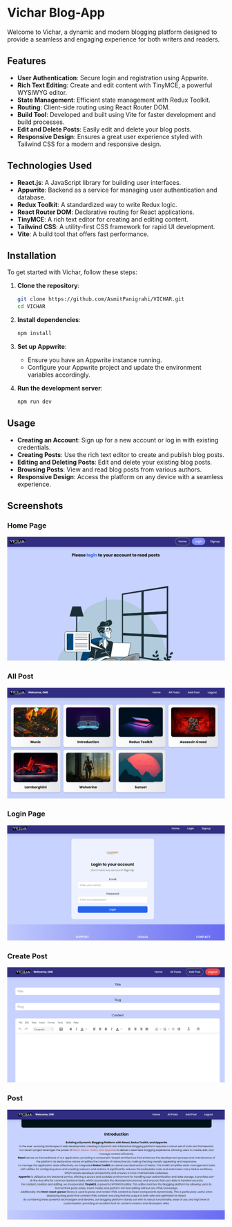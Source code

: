 # Vichar Blog-App

Welcome to Vichar, a dynamic and modern blogging platform designed to provide a seamless and engaging experience for both writers and readers.

## Features

- **User Authentication**: Secure login and registration using Appwrite.
- **Rich Text Editing**: Create and edit content with TinyMCE, a powerful WYSIWYG editor.
- **State Management**: Efficient state management with Redux Toolkit.
- **Routing**: Client-side routing using React Router DOM.
- **Build Tool**: Developed and built using Vite for faster development and build processes.
- **Edit and Delete Posts**: Easily edit and delete your blog posts.
- **Responsive Design**: Ensures a great user experience styled with Tailwind CSS for a modern and responsive design.

## Technologies Used

- **React.js**: A JavaScript library for building user interfaces.
- **Appwrite**: Backend as a service for managing user authentication and database.
- **Redux Toolkit**: A standardized way to write Redux logic.
- **React Router DOM**: Declarative routing for React applications.
- **TinyMCE**: A rich text editor for creating and editing content.
- **Tailwind CSS**: A utility-first CSS framework for rapid UI development.
- **Vite**: A build tool that offers fast performance.

## Installation

To get started with Vichar, follow these steps:

1. **Clone the repository**:
    ```bash
    git clone https://github.com/AsmitPanigrahi/VICHAR.git
    cd VICHAR
    ```

2. **Install dependencies**:
    ```bash
    npm install
    ```

3. **Set up Appwrite**:
    - Ensure you have an Appwrite instance running.
    - Configure your Appwrite project and update the environment variables accordingly.

4. **Run the development server**:
    ```bash
    npm run dev
    ```

## Usage

- **Creating an Account**: Sign up for a new account or log in with existing credentials.
- **Creating Posts**: Use the rich text editor to create and publish blog posts.
- **Editing and Deleting Posts**: Edit and delete your existing blog posts.
- **Browsing Posts**: View and read blog posts from various authors.
- **Responsive Design**: Access the platform on any device with a seamless experience.

## Screenshots

### Home Page
![Home Page](/public/Home.png)

### All Post
![Edit Post](/public/AllPost.png)

### Login Page
![Home Page](/public/LoginPage.png)

### Create Post
![Create Post](/public/CreatePost.png)

### Post
![Delete Post](/public/Post.png)
